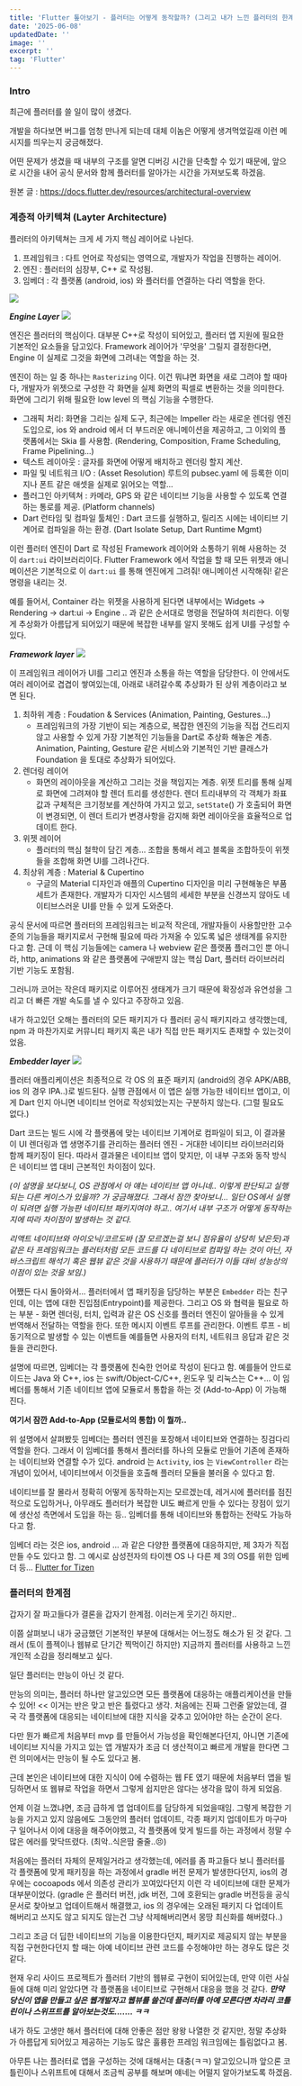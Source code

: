 ```yaml
---
title: 'Flutter 톺아보기 - 플러터는 어떻게 동작할까? (그리고 내가 느낀 플러터의 한계점...)'
date: '2025-06-08'
updatedDate: ''
image: ''
excerpt: ''
tag: 'Flutter'
---
```


### **Intro**

최근에 플러터를 쓸 일이 많이 생겼다.

개발을 하다보면 버그를 엄청 만나게 되는데 대체 이놈은 어떻게 생겨먹었길래 이런 메시지를 띄우는지 궁금해졌다.

어떤 문제가 생겼을 때 내부의 구조를 알면 디버깅 시간을 단축할 수 있기 때문에, 앞으로 시간을 내어 공식 문서와 함께 플러터를 알아가는 시간을 가져보도록 하겠음.

원본 글 : https://docs.flutter.dev/resources/architectural-overview

### **계층적 아키텍쳐 (Layter Architecture)**

플러터의 아키텍쳐는 크게 세 가지 핵심 레이어로 나뉜다.

1. 프레임워크 : 다트 언어로 작성되는 영역으로, 개발자가 작업을 진행하는 레이어.
2. 엔진 : 플러터의 심장부, C++ 로 작성됨.
3. 임베더 : 각 플랫폼 (android, ios) 와 플러터를 연결하는 다리 역할을 한다.

![](https://i.imgur.com/9E1IYwr.png)

**_Engine Layer_**
![](https://i.imgur.com/wvPbwAU.png)

엔진은 플러터의 핵심이다. 대부분 C++로 작성이 되어있고, 플러터 앱 지원에 필요한 기본적인 요소들을 담고있다. Framework 레이어가 '무엇을' 그릴지 결정한다면, Engine 이 실제로 그것을 화면에 그려내는 역할을 하는 것.

엔진이 하는 일 중 하나는 `Rasterizing` 이다. 이건 뭐냐면 화면을 새로 그려야 할 때마다, 개발자가 위젯으로 구성한 각 화면을 실제 화면의 픽셀로 변환하는 것을 의미한다. 화면에 그리기 위해 필요한 low level 의 핵심 기능을 수행한다.

- 그래픽 처리: 화면을 그리는 실제 도구, 최근에는 Impeller 라는 새로운 렌더링 엔진 도입으로, ios 와 android 에서 더 부드러운 애니메이션을 제공하고, 그 이외의 플랫폼에서는 Skia 를 사용함. (Rendering, Composition, Frame Scheduling, Frame Pipelining...)
- 텍스트 레이아웃 : 글자를 화면에 어떻게 배치하고 렌더링 할지 계산.
- 파일 및 네트워크 I/O : (Asset Resolution) 루트의 pubsec.yaml 에 등록한 이미지나 폰트 같은 애셋을 실제로 읽어오는 역할...
- 플러그인 아키텍쳐 : 카메라, GPS 와 같은 네이티브 기능을 사용할 수 있도록 연결하는 통로를 제공. (Platform channels)
- Dart 런타임 및 컴파일 툴체인 : Dart 코드를 실행하고, 릴리즈 시에는 네이티브 기계어로 컴파일을 하는 환경. (Dart Isolate Setup, Dart Runtime Mgmt)

이런 플러터 엔진이 Dart 로 작성된 Framework 레이어와 소통하기 위해 사용하는 것이 `dart:ui` 라이브러리이다. Flutter Framework 에서 작업을 할 때 모든 위젯과 애니메이션은 기본적으로 이 `dart:ui` 를 통해 엔진에게 그려줘! 애니메이션 시작해줘! 같은 명령을 내리는 것.

예를 들어서, Container 라는 위젯을 사용하게 된다면 내부에서는 Widgets -> Rendering -> dart:ui -> Engine .. 과 같은 순서대로 명령을 전달하여 처리한다. 이렇게 추상화가 아름답게 되어있기 때문에 복잡한 내부를 알지 못해도 쉽게 UI를 구성할 수 있다.

**_Framework layer_**
![](https://i.imgur.com/uKycStn.png)

이 프레임워크 레이어가 UI를 그리고 엔진과 소통을 하는 역할을 담당한다. 이 안에서도 여러 레이어로 겹겹이 쌓여있는데, 아래로 내려갈수록 추상화가 된 상위 계층이라고 보면 된다.

1. 최하위 계층 : Foudation & Services (Animation, Painting, Gestures...)
   - 프레임워크의 가장 기반이 되는 계층으로, 복잡한 엔진의 기능을 직접 건드리지 않고 사용할 수 있게 가장 기본적인 기능들을 Dart로 추상화 해놓은 계층. Animation, Painting, Gesture 같은 서비스와 기본적인 기반 클래스가 Foundation 을 토대로 추상화가 되어있다.
2. 렌더링 레이어
   - 화면의 레이아웃을 계산하고 그리는 것을 책임지는 계층. 위젯 트리를 통해 실제로 화면에 그려져야 할 렌더 트리를 생성한다. 렌더 트리내부의 각 객체가 좌표값과 구체적은 크기정보를 계산하여 가지고 있고, `setState`() 가 호출되어 화면이 변경되면, 이 렌더 트리가 변경사항을 감지해 화면 레이아웃을 효율적으로 업데이트 한다.
3. 위젯 레이어
   - 플러터의 핵심 철학이 담긴 계층... 조합을 통해서 레고 블록을 조합하듯이 위젯들을 조합해 화면 UI를 그려나간다.
4. 최상위 계층 : Material & Cupertino
   - 구글의 Material 디자인과 애플의 Cupertino 디자인을 미리 구현해놓은 부품 세트가 존재한다. 개발자가 디자인 시스템의 세세한 부분을 신경쓰지 않아도 네이티브스러운 UI를 만들 수 있게 도와준다.

공식 문서에 따르면 플러터의 프레임워크는 비교적 작은데, 개발자들이 사용할만한 고수준의 기능들을 패키지로서 구현해 필요에 따라 가져올 수 있도록 넓은 생태계를 유지한다고 함. 근데 이 핵심 기능들에는 camera 나 webview 같은 플랫폼 플러그인 뿐 아니라, http, animations 와 같은 플랫폼에 구애받지 않는 핵심 Dart, 플러터 라이브러리 기반 기능도 포함됨.

그러니까 코어는 작은데 패키지로 이루어진 생태계가 크기 때문에 확장성과 유연성을 그리고 더 빠른 개발 속도를 낼 수 있다고 주장하고 있음.

내가 하고있던 오해는 플러터의 모든 패키지가 다 플러터 공식 패키지라고 생각했는데, npm 과 마찬가지로 커뮤니티 패키지 혹은 내가 직접 만든 패키지도 존재할 수 있는것이었음.

**_Embedder layer_**
![](https://i.imgur.com/g9z4jM7.png)

플러터 애플리케이션은 최종적으로 각 OS 의 표준 패키지 (android의 경우 APK/ABB, ios 의 경우 IPA..)로 빌드된다. 실행 관점에서 이 앱은 실행 가능한 네이티브 앱이고, 이게 Dart 인지 아니면 네이티브 언어로 작성되었는지는 구분하지 않는다. (그럴 필요도 없다.)

Dart 코드는 빌드 시에 각 플랫폼에 맞는 네이티브 기계어로 컴파일이 되고, 이 결과물이 UI 렌더링과 앱 생명주기를 관리하는 플러터 엔진 - 거대한 네이티브 라이브러리와 함께 패키징이 된다. 따라서 결과물은 네이티브 앱이 맞지만, 이 내부 구조와 동작 방식은 네이티브 앱 대비 근본적인 차이점이 있다.

_*(이 설명을 보다보니, OS 관점에서 아 얘는 네이티브 앱 아니네.. 이렇게 판단되고 실행되는 다른 케이스가 있을까? 가 궁금해졌다. 그래서 잠깐 찾아보니... 일단 OS에서 실행이 되려면 실행 가능판 네이티브 패키지여야 하고.. 여기서 내부 구조가 어떻게 동작하는지에 따라 차이점이 발생하는 것 같다.*_

_*리액트 네이티브와 아이오닉/코르도바 (잘 모르겠는걸 보니 점유율이 상당히 낮은듯)과 같은 타 프레임워크는 플러터처럼 모든 코드를 다 네이티브로 컴파일 하는 것이 아닌, 자바스크립트 해석기 혹은 웹뷰 같은 것을 사용하기 때문에 플러터가 이들 대비 성능상의 이점이 있는 것을 보임.)*_

어쨌든 다시 돌아와서... 플러터에서 앱 패키징을 담당하는 부분은 `Embedder` 라는 친구인데, 이는 앱에 대한 진입점(Entrypoint)를 제공한다. 그리고 OS 와 협력을 필요로 하는 부분 - 화면 렌더링, 터치, 입력과 같은 OS 신호를 플러터 엔진이 알아들을 수 있게 번역해서 전달하는 역할을 한다. 또한 메시지 이벤트 루프를 관리한다. 이벤트 루프 - 비동기적으로 발생할 수 있는 이벤트들 예를들면 사용자의 터치, 네트워크 응답과 같은 것들을 관리한다.

설명에 따르면, 임베더는 각 플랫폼에 친숙한 언어로 작성이 된다고 함. 예를들어 안드로이드는 Java 와 C++, ios 는 swift/Object-C/C++, 윈도우 및 리눅스는 C++... 이 임베더를 통해서 기존 네이티브 앱에 모듈로서 통합을 하는 것 (Add-to-App) 이 가능해진다.

**여기서 잠깐 Add-to-App (모듈로서의 통합) 이 뭘까..**

위 설명에서 살펴봤듯 임베더는 플러터 엔진을 포장해서 네이티브와 연결하는 징검다리 역할을 한다. 그래서 이 임베더를 통해서 플러터를 하나의 모듈로 만들어 기존에 존재하는 네이티브와 연결할 수가 있다. android 는 `Activity`, ios 는 `ViewController` 라는 개념이 있어서, 네이티브에서 이것들을 호출해 플러터 모듈을 불러올 수 있다고 함.

네이티브를 잘 몰라서 정확히 어떻게 동작하는지는 모르겠는데, 레거시에 플러터를 점진적으로 도입하거나, 아무래도 플러터가 복잡한 UI도 빠르게 만들 수 있다는 장점이 있기에 생산성 측면에서 도입을 하는 등.. 임베더를 통해 네이티브와 통합하는 전략도 가능하다고 함.

임베더 라는 것은 ios, android ... 과 같은 다양한 플랫폼에 대응하지만, 제 3자가 직접 만들 수도 있다고 함. 그 예시로 삼성전자의 타이젠 OS 나 다른 제 3의 OS를 위한 임베더 등... [Flutter for Tizen](https://developer.samsung.com/smarttv/develop/native/flutter.html)

### **플러터의 한계점**

갑자기 잘 파고들다가 결론을 갑자기 한계점. 이러는게 웃기긴 하지만..

이쯤 살펴보니 내가 궁금했던 기본적인 부분에 대해서는 어느정도 해소가 된 것 같다.
그래서 (토이 플젝이나 웹뷰로 단기간 찍먹이긴 하지만) 지금까지 플러터를 사용하고 느낀 개인적 소감을 정리해보고 싶다.

일단 플러터는 만능이 아닌 것 같다.

만능의 의미는, 플러터 하나만 알고있으면 모든 플랫폼에 대응하는 애플리케이션을 만들 수 있어! << 이거는 반은 맞고 반은 틀렸다고 생각. 처음에는 진짜 그런줄 알았는데, 결국 각 플랫폼에 대응되는 네이티브에 대한 지식을 갖추고 있어야만 하는 순간이 온다.

다만 뭔가 빠르게 처음부터 mvp 를 만들어서 가능성을 확인해본다던지, 아니면 기존에 네이티브 지식을 가지고 있는 앱 개발자가 조금 더 생산적이고 빠르게 개발을 한다면 그런 의미에서는 만능이 될 수도 있다고 봄.

근데 본인은 네이티브에 대한 지식이 0에 수렴하는 웹 FE 였기 때문에 처음부터 앱을 빌딩하면서 또 웹뷰로 작업을 하면서 그렇게 쉽지만은 않다는 생각을 많이 하게 되었음.

언제 이걸 느꼈냐면, 조금 급하게 앱 업데이트를 담당하게 되었을때임. 그렇게 복잡한 기능을 가지고 있지 않음에도 그동안의 플러터 업데이트, 각종 패키지 업데이트가 마구마구 일어나서 이에 대응을 해주어야했고, 각 플랫폼에 맞게 빌드를 하는 과정에서 정말 수많은 에러를 맞닥뜨렸다. (최악..식은땀 줄줄..😣)

처음에는 플러터 자체의 문제일거라고 생각했는데, 에러를 좀 파고들다 보니 플러터를 각 플랫폼에 맞게 패키징을 하는 과정에서 gradle 버전 문제가 발생한다던지, ios의 경우에는 cocoapods 에서 의존성 관리가 꼬여있다던지 이런 각 네이티브에 대한 문제가 대부분이었다. (gradle 은 플러터 버전, jdk 버전, 그에 호환되는 gradle 버전등을 공식문서로 찾아보고 업데이트해서 해결했고, ios 의 경우에는 오래된 패키지 다 업데이트 해버리고 쓰지도 않고 되지도 않는건 그냥 삭제해버리면서 몽땅 최신화를 해버렸다..)

그리고 조금 더 딥한 네이티브의 기능을 이용한다던지, 패키지로 제공되지 않는 부분을 직접 구현한다던지 할 때는 아예 네이티브 관련 코드를 수정해야만 하는 경우도 많은 것 같다.

현재 우리 사이드 프로젝트가 플러터 기반의 웹뷰로 구현이 되어있는데, 만약 이런 사실들에 대해 미리 알았다면 각 플랫폼을 네이티브로 구현해서 대응을 했을 것 같다. **_만약 당신이 앱을 만들고 싶은 웹개발자고 웹뷰를 쓸건데 플러터를 아예 모른다면 차라리 코틀린이나 스위프트를 알아보는것도....... ㅋㅋ_**

내가 하도 고생만 해서 플러터에 대해 안좋은 점만 왕왕 나열한 것 같지만, 정말 추상화가 아름답게 되어있고 제공하는 기능도 많은 훌륭한 프레임 워크임에는 틀림없다고 봄.

아무튼 나는 플러터로 앱을 구성하는 것에 대해서는 대충(ㅋㅋ) 알고있으니까 앞으론 코틀린이나 스위프트에 대해서 조금씩 공부를 해보며 얘네는 어떨지 알아가보도록 하겠음.
